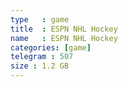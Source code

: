 ```yaml
---
type   : game
title  : ESPN NHL Hockey
name   : ESPN NHL Hockey
categories: [game]
telegram : 507
size : 1.2 GB
---
```



